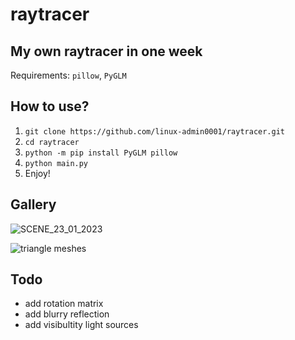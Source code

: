 # raytracer

## My own raytracer in one week
Requirements: `pillow`, `PyGLM`

## How to use?
1. `git clone https://github.com/linux-admin0001/raytracer.git`
2. `cd raytracer`
3. `python -m pip install PyGLM pillow`
4. `python main.py`
5. Enjoy!

## Gallery
![SCENE_23_01_2023](https://user-images.githubusercontent.com/73735838/214106276-8426846d-1223-4975-b741-fcebaefcf87b.png)

![triangle meshes](https://user-images.githubusercontent.com/73735838/210556100-1d1d1aad-550e-4cfd-8e5f-f50bcefb083a.png)

## Todo
* add rotation matrix
* add blurry reflection
* add visibultity light sources